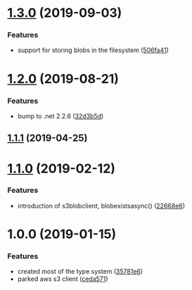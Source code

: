 # [1.3.0](https://github.com/informatievlaanderen/object-store/compare/v1.2.0...v1.3.0) (2019-09-03)


### Features

* support for storing blobs in the filesystem ([506fa41](https://github.com/informatievlaanderen/object-store/commit/506fa41))

# [1.2.0](https://github.com/informatievlaanderen/object-store/compare/v1.1.1...v1.2.0) (2019-08-21)


### Features

* bump to .net 2.2.6 ([32d3b5d](https://github.com/informatievlaanderen/object-store/commit/32d3b5d))

## [1.1.1](https://github.com/informatievlaanderen/object-store/compare/v1.1.0...v1.1.1) (2019-04-25)

# [1.1.0](https://github.com/informatievlaanderen/object-store/compare/v1.0.0...v1.1.0) (2019-02-12)


### Features

* introduction of s3blobclient, blobexistsasync() ([22668e6](https://github.com/informatievlaanderen/object-store/commit/22668e6))

# 1.0.0 (2019-01-15)


### Features

* created most of the type system ([35781e6](https://github.com/informatievlaanderen/object-store/commit/35781e6))
* parked aws s3 client ([ceda571](https://github.com/informatievlaanderen/object-store/commit/ceda571))
